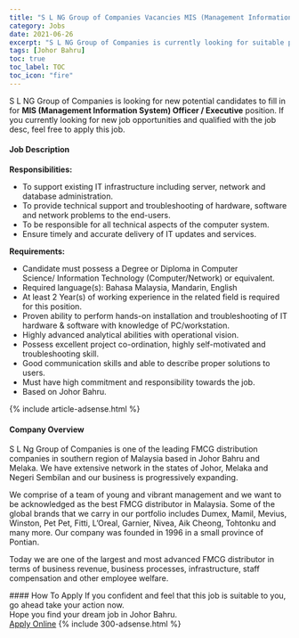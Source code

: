 ```yaml
---
title: "S L NG Group of Companies Vacancies MIS (Management Information System) Officer / Executive" 
category: Jobs 
date: 2021-06-26 
excerpt: "S L NG Group of Companies is currently looking for suitable person to fill in the MIS (Management Information System) Officer / Executive which based in Johor Bahru" 
tags: [Johor Bahru] 
toc: true 
toc_label: TOC 
toc_icon: "fire" 
--- 
```


<p>S L NG Group of Companies is looking for new potential candidates to fill in for <b>MIS (Management Information System) Officer / Executive</b> position. If you currently looking for new job opportunities and qualified with the job desc, feel free to apply this job.
</p><div><div><h4>Job Description</h4></div><div><div><span><div><div><strong>Responsibilities:</strong></div><ul><li>To support existing IT infrastructure including server, network and database administration.</li><li>To provide technical support and troubleshooting of hardware, software and network problems to the end-users.</li><li>To be responsible for all technical aspects of the computer system.</li><li>Ensure timely and accurate delivery of IT updates and services.</li></ul><div><strong>Requirements:</strong></div><ul><li>Candidate must possess a Degree or Diploma in Computer Science/&#160;Information Technology (Computer/Network) or equivalent.</li><li>Required language(s):&#160;Bahasa Malaysia, Mandarin, English</li><li>At least 2&#160;Year(s) of working experience in the related field is required for this position.</li><li>Proven ability to perform hands-on installation and troubleshooting of IT hardware &amp; software with knowledge of PC/workstation.</li><li>Highly advanced analytical abilities with operational vision.</li><li>Possess excellent project co-ordination, highly self-motivated and troubleshooting skill.</li><li>Good communication skills and able to describe proper solutions to users.</li><li>Must have high commitment and responsibility towards the job.</li><li>Based on Johor Bahru.</li></ul></div></span></div></div></div> 
{% include article-adsense.html %} 
<div><div><h4>Company Overview</h4></div><div><div><span><div><p>S L Ng Group of Companies is one of the leading FMCG distribution companies in southern region of Malaysia based in Johor Bahru and Melaka. We have extensive network in the states of Johor, Melaka and Negeri Sembilan and our business is progressively expanding.</p><p>We comprise of a team of young and vibrant management and we want to be acknowledged as the best FMCG distributor in Malaysia. Some of the global brands that we carry in our portfolio includes Dumex, Mamil, Mevius, Winston, Pet Pet, Fitti, L&#8217;Oreal, Garnier, Nivea, Aik Cheong, Tohtonku and many more. Our company was founded in 1996 in a small province of Pontian.</p><p>Today we are one of the largest and most advanced FMCG distributor in terms of business revenue, business processes, infrastructure, staff compensation and other employee welfare.</p></div></span></div></div></div> 
#### How To Apply 
If you confident and feel that this job is suitable to you, go ahead take your action now. <br/> 
Hope you find your dream job in Johor Bahru. <br/> 
<a href="https://www.jobstreet.com.my/en/job/mis-management-information-system-officer-executive-4599612?jobId=jobstreet-my-job-4599612&" class="btn btn--info" target="_blank" rel="nofollow noopenner">Apply Online</a> 
{% include 300-adsense.html %} 